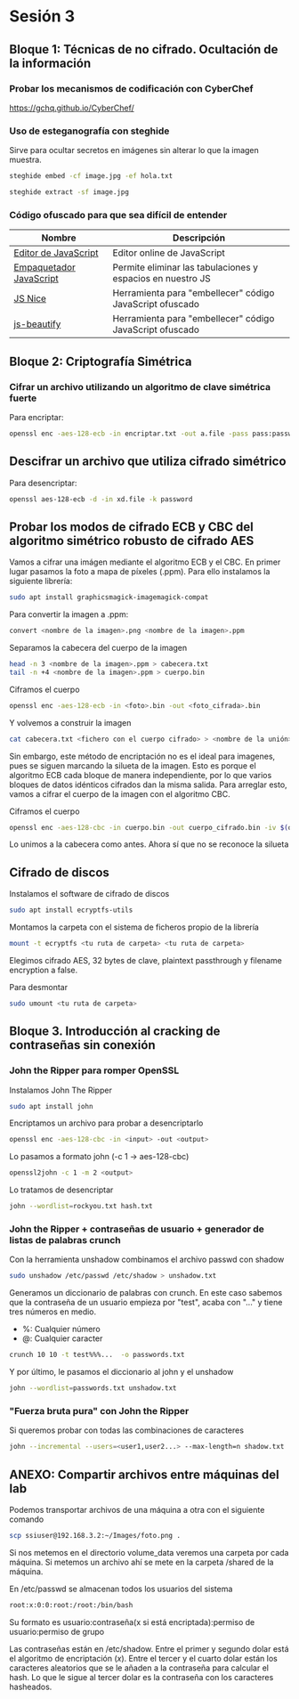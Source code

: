 # Sesión 3

## Bloque 1: Técnicas de no cifrado. Ocultación de la información 

### Probar los mecanismos de codificación con CyberChef

https://gchq.github.io/CyberChef/

### Uso de esteganografía con steghide
Sirve para ocultar secretos en imágenes sin alterar lo que la imagen muestra.

```sh
steghide embed -cf image.jpg -ef hola.txt

steghide extract -sf image.jpg
```

### Código ofuscado para que sea difícil de entender
| Nombre                   | Descripción                                                                 |
|--------------------------|-----------------------------------------------------------------------------|
| [Editor de JavaScript](https://js.do)       | Editor online de JavaScript                                                   |
| [Empaquetador JavaScript](http://dean.edwards.name/packer/) | Permite eliminar las tabulaciones y espacios en nuestro JS                   |
| [JS Nice](http://jsnice.org/)                | Herramienta para "embellecer" código JavaScript ofuscado                     |
| [js-beautify](https://beautifier.io/)        | Herramienta para "embellecer" código JavaScript ofuscado                     |

## Bloque 2: Criptografía Simétrica

### Cifrar un archivo utilizando un algoritmo de clave simétrica fuerte

Para encriptar:
```sh
openssl enc -aes-128-ecb -in encriptar.txt -out a.file -pass pass:password
```

## Descifrar un archivo que utiliza cifrado simétrico

Para desencriptar:
```sh
openssl aes-128-ecb -d -in xd.file -k password
```

## Probar los modos de cifrado ECB y CBC del algoritmo simétrico robusto de cifrado AES
Vamos a cifrar una imágen mediante el algoritmo ECB y el CBC. En primer lugar pasamos la foto a mapa de píxeles (.ppm). Para ello instalamos la siguiente librería:
```sh
sudo apt install graphicsmagick-imagemagick-compat
```
Para convertir la imagen a .ppm:
```sh
convert <nombre de la imagen>.png <nombre de la imagen>.ppm
```

Separamos la cabecera del cuerpo de la imagen
```sh
head -n 3 <nombre de la imagen>.ppm > cabecera.txt
tail -n +4 <nombre de la imagen>.ppm > cuerpo.bin
```

Ciframos el cuerpo
```sh
openssl enc -aes-128-ecb -in <foto>.bin -out <foto_cifrada>.bin
```

Y volvemos a construir la imagen
```sh
cat cabecera.txt <fichero con el cuerpo cifrado> > <nombre de la unión>.ppm
```

Sin embargo, este método de encriptación no es el ideal para imagenes, pues se siguen marcando la silueta de la imagen. Esto es porque el algoritmo ECB cada bloque de manera independiente, por lo que varios bloques de datos idénticos cifrados dan la misma salida. Para arreglar esto, vamos a cifrar el cuerpo de la imagen con el algoritmo CBC.

Ciframos el cuerpo
```sh
openssl enc -aes-128-cbc -in cuerpo.bin -out cuerpo_cifrado.bin -iv $(openssl rand -hex 16)
```

Lo unimos a la cabecera como antes. Ahora sí que no se reconoce la silueta 

## Cifrado de discos
Instalamos el software de cifrado de discos
```sh
sudo apt install ecryptfs-utils
```
Montamos la carpeta con el sistema de ficheros propio de la librería 
```sh
mount -t ecryptfs <tu ruta de carpeta> <tu ruta de carpeta>
```
Elegimos cifrado AES, 32 bytes de clave, plaintext passthrough y filename encryption a false.

Para desmontar
```sh
sudo umount <tu ruta de carpeta>
```

## Bloque 3. Introducción al cracking de contraseñas sin conexión

### John the Ripper para romper OpenSSL

Instalamos John The Ripper
```sh
sudo apt install john
```
Encriptamos un archivo para probar a desencriptarlo
```sh
openssl enc -aes-128-cbc -in <input> -out <output>
```

Lo pasamos a formato john (-c 1 -> aes-128-cbc)
```sh
openssl2john -c 1 -m 2 <output>
```

Lo tratamos de desencriptar
```sh
john --wordlist=rockyou.txt hash.txt
```

### John the Ripper + contraseñas de usuario + generador de listas de palabras crunch

Con la herramienta unshadow combinamos el archivo passwd con shadow
```sh
sudo unshadow /etc/passwd /etc/shadow > unshadow.txt
```

Generamos un diccionario de palabras con crunch. En este caso sabemos que la contraseña de un usuario empieza por "test", acaba con "..." y tiene tres números en medio. 
- %: Cualquier número
- @: Cualquier caracter
```sh
crunch 10 10 -t test%%%...  -o passwords.txt
```

Y por último, le pasamos el diccionario al john y el unshadow
```sh
john --wordlist=passwords.txt unshadow.txt
```

### "Fuerza bruta pura" con John the Ripper

Si queremos probar con todas las combinaciones de caracteres
```sh
john --incremental --users=<user1,user2...> --max-length=n shadow.txt
```

## ANEXO: Compartir archivos entre máquinas del lab
Podemos transportar archivos de una máquina a otra con el siguiente comando
```sh
scp ssiuser@192.168.3.2:~/Images/foto.png .
```

Si nos metemos en el directorio volume_data veremos una carpeta por cada máquina. Si metemos un archivo ahí se mete en la carpeta /shared de la máquina.

En /etc/passwd se almacenan todos los usuarios del sistema
```sh
root:x:0:0:root:/root:/bin/bash
```
Su formato es usuario:contraseña(x si está encriptada):permiso de usuario:permiso de grupo

Las contraseñas están en /etc/shadow. Entre el primer y segundo dolar está el algoritmo de encriptación ($x$). Entre el tercer y el cuarto dolar están los caracteres aleatorios que se le añaden a la contraseña para calcular el hash. Lo que le sigue al tercer dolar es la contraseña con los caracteres hasheados.
